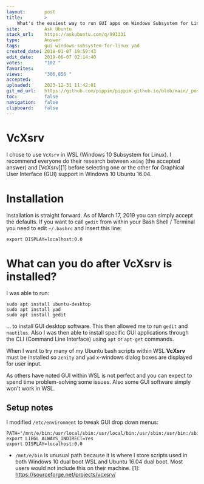 ```yaml
---
layout:       post
title:        >
    What's the easiest way to run GUI apps on Windows Subsystem for Linux?
site:         Ask Ubuntu
stack_url:    https://askubuntu.com/q/993331
type:         Answer
tags:         gui windows-subsystem-for-linux yad
created_date: 2018-01-07 19:59:43
edit_date:    2019-06-07 02:14:40
votes:        "102 "
favorites:    
views:        "306,856 "
accepted:     
uploaded:     2023-12-31 11:42:01
git_md_url:   https://github.com/pippim/pippim.github.io/blob/main/_posts/2018/2018-01-07-What_s-the-easiest-way-to-run-GUI-apps-on-Windows-Subsystem-for-Linux_.md
toc:          false
navigation:   false
clipboard:    false
---
```


# VcXsrv

I chose to use `VcXsrv` in WSL (Windows 10 Subsystem for Linux). I recommend everyone do their research between `xming` (the accepted answer) and [VcXsrv][1] before selecting one or the other for Graphical User Interface (GUI) support in Windows 10 Ubuntu 16.04.

# Installation

Installation is straight forward. As of March 17, 2019 you can simply accept the defaults. If you want to call `gedit` from within your Bash Shell / Terminal you need to edit `~/.bashrc` and insert this line:

``` 
export DISPLAY=localhost:0.0
```

# What can you do after VcXsrv is installed?

I was able to run:

``` 
sudo apt install ubuntu-desktop
sudo apt install yad
sudo apt install gedit
```

... to install GUI desktop software. This then allowed me to run `gedit` and `nautilus`. Also I was then able to install specific GUI applications through the CLI (Command Line Interface) using `apt` or `apt-get` commands.

When I want to try many of my Ubuntu bash scripts within WSL **VcXsrv** must be installed so `zenity` and `yad` x-windows dialog boxes are displayed for user input.

As others have noted GUI within WSL is not perfect and you can expect to spend time problem-solving some issues. Also some GUI software simply won't work in WSL.

## Setup notes

I modified `/etc/environment` to tweak GUI drop down menus:

``` 
PATH="/mnt/e/bin:/usr/local/sbin:/usr/local/bin:/usr/sbin:/usr/bin:/sbin:/bin:/usr/games:/usr/local/games"
export LIBGL_ALWAYS_INDIRECT=Yes
export DISPLAY=localhost:0.0
```

- `/mnt/e/bin` is unusual path because it is where I store scripts used in both Windows 10 dual boot WSL and Ubuntu 16.04 dual boot. Most users would not include this on their machine.
  [1]: https://sourceforge.net/projects/vcxsrv/
